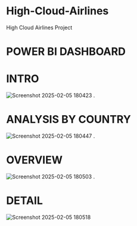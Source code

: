 # High-Cloud-Airlines
High Cloud Airlines Project
# POWER BI DASHBOARD

# INTRO
![Screenshot 2025-02-05 180423](https://github.com/user-attachments/assets/8b9cf960-e6ba-4adb-abab-32274a08cf94)
.
# ANALYSIS BY COUNTRY
![Screenshot 2025-02-05 180447](https://github.com/user-attachments/assets/13bdc872-2940-4364-a7be-6a39a6c78115)
.
# OVERVIEW
![Screenshot 2025-02-05 180503](https://github.com/user-attachments/assets/fc4ddd27-07cd-44c6-befd-89de136f7539)
.
# DETAIL
![Screenshot 2025-02-05 180518](https://github.com/user-attachments/assets/20b799c3-ffaa-4463-b712-d812907ba4f1)
